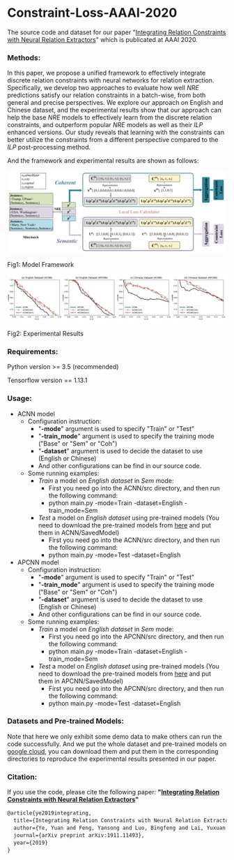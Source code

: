 # Constraint-Loss-AAAI-2020

The source code and dataset for our paper "[Integrating Relation Constraints with Neural Relation Extractors](https://arxiv.org/abs/1911.11493)" which is publicated at AAAI 2020.

### Methods:

In this paper, we propose a unified framework to effectively integrate discrete relation constraints with neural networks for relation extraction. Specifically, we develop two approaches to evaluate how well *NRE* predictions satisfy our relation constraints in a batch-wise, from both general and precise perspectives. We explore our approach on English and Chinese dataset, and the experimental results show that our approach can help the base *NRE* models to effectively learn from the discrete relation constraints, and outperform popular *NRE* models as well as their *ILP* enhanced versions. Our study reveals that learning with the constraints can better utilize the constraints from a different perspective compared to the *ILP* post-processing method.

And the framework and experimental results are shown as follows:

![Model Framework](https://github.com/PKUYeYuan/Constraint-Loss-AAAI-2020/blob/master/FrameworkAndExpFigures/FrameworkFigure.jpg)

Fig1: Model Framework 

![Experimental Results](https://github.com/PKUYeYuan/Constraint-Loss-AAAI-2020/blob/master/FrameworkAndExpFigures/ExperimentResult.jpg)

Fig2: Experimental Results

### Requirements:

Python version >= 3.5 (recommended)

Tensorflow version == 1.13.1

### Usage:

- ACNN model
  - Configuration instruction:
    - "**-mode**" argument is used to specify "Train" or "Test"
    - "**-train_mode**" argument is used to specify the training mode ("Base" or "Sem" or "Coh")
    - "**-dataset**" argument is used to decide the dataset to use (English or Chinese) 
    - And other configurations can be find in our source code.
  - Some running examples:
    - *Train* a model on *English dataset* in *Sem* mode: 
      - First you need go into the ACNN/src directory, and then run the following command:
      - python main.py -mode=Train -dataset=English -train_mode=Sem
    - *Test* a model on *English dataset* using pre-trained models (You need to download the pre-trained models from [here](https://drive.google.com/drive/folders/1-Fs1fI6j_ZRzaBN8mnvD5Bv0XrWqryrZ?usp=sharing) and put them in ACNN/SavedModel)
      - First you need go into the ACNN/src directory, and then run the following command:
      - python main.py -mode=Test -dataset=English
- APCNN model
  - Configuration instruction:
    - "**-mode**" argument is used to specify "Train" or "Test"
    - "**-train_mode**" argument is used to specify the training mode ("Base" or "Sem" or "Coh")
    - "**-dataset**" argument is used to decide the dataset to use (English or Chinese) 
    - And other configurations can be find in our source code.
  - Some running examples:
    - *Train* a model on *English dataset* in *Sem* mode: 
      - First you need go into the APCNN/src directory, and then run the following command:
      - python main.py -mode=Train -dataset=English -train_mode=Sem
    - *Test* a model on *English dataset* using pre-trained models (You need to download the pre-trained models from [here](https://drive.google.com/drive/folders/1-Fs1fI6j_ZRzaBN8mnvD5Bv0XrWqryrZ?usp=sharing) and put them in APCNN/SavedModel)
      - First you need go into the APCNN/src directory, and then run the following command:
      - python main.py -mode=Test -dataset=English

### Datasets and Pre-trained Models:

Note that here we only exhibit some demo data to make others can run the code successfully. And we put the whole dataset and pre-trained models on [google cloud](https://drive.google.com/drive/folders/1-Fs1fI6j_ZRzaBN8mnvD5Bv0XrWqryrZ?usp=sharing), you can download them and put them in the corresponding directories to reproduce the experimental results presented in our paper.

### Citation:

If you use the code, please cite the following paper: **"[Integrating Relation Constraints with Neural Relation Extractors](https://arxiv.org/abs/1911.11493)"**

```reStructuredText
@article{ye2019integrating,
  title={Integrating Relation Constraints with Neural Relation Extractors},
  author={Ye, Yuan and Feng, Yansong and Luo, Bingfeng and Lai, Yuxuan and Zhao, Dongyan},
  journal={arXiv preprint arXiv:1911.11493},
  year={2019}
}
```

